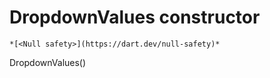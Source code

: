 


# DropdownValues constructor




    *[<Null safety>](https://dart.dev/null-safety)*



DropdownValues()












